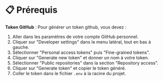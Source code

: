 # 📋 Prérequis

**Token GitHub** : Pour générer un token github, vous devez :

1. Aller dans les paramètres de votre compte GitHub personnel.
2. Cliquer sur "Developer settings" dans le menu latéral, tout en bas à gauche.
3. Sélectionner "Personal access tokens" puis "Fine-grained tokens".
4. Cliquer sur "Generate new token" et donner un nom à votre token.
5. Sélectionner "Public repositories" dans la section "Repository access".
6. Cliquer sur "Generate token" et copier le token généré.
7. Coller le token dans le fichier `.env` à la racine du projet.
